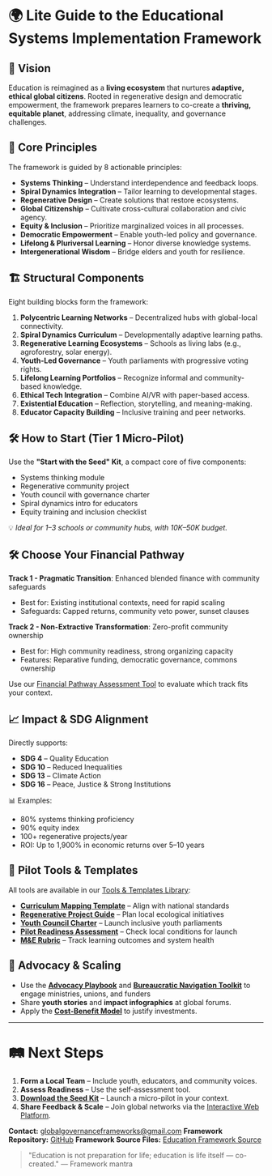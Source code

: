 # 🌍 **Lite Guide to the Educational Systems Implementation Framework**

## 🔭 Vision

Education is reimagined as a **living ecosystem** that nurtures **adaptive, ethical global citizens**. Rooted in regenerative design and democratic empowerment, the framework prepares learners to co-create a **thriving, equitable planet**, addressing climate, inequality, and governance challenges.

## 🧭 Core Principles

The framework is guided by 8 actionable principles:

* **Systems Thinking** – Understand interdependence and feedback loops.
* **Spiral Dynamics Integration** – Tailor learning to developmental stages.
* **Regenerative Design** – Create solutions that restore ecosystems.
* **Global Citizenship** – Cultivate cross-cultural collaboration and civic agency.
* **Equity & Inclusion** – Prioritize marginalized voices in all processes.
* **Democratic Empowerment** – Enable youth-led policy and governance.
* **Lifelong & Pluriversal Learning** – Honor diverse knowledge systems.
* **Intergenerational Wisdom** – Bridge elders and youth for resilience.

## 🏗️ Structural Components

Eight building blocks form the framework:

1. **Polycentric Learning Networks** – Decentralized hubs with global-local connectivity.
2. **Spiral Dynamics Curriculum** – Developmentally adaptive learning paths.
3. **Regenerative Learning Ecosystems** – Schools as living labs (e.g., agroforestry, solar energy).
4. **Youth-Led Governance** – Youth parliaments with progressive voting rights.
5. **Lifelong Learning Portfolios** – Recognize informal and community-based knowledge.
6. **Ethical Tech Integration** – Combine AI/VR with paper-based access.
7. **Existential Education** – Reflection, storytelling, and meaning-making.
8. **Educator Capacity Building** – Inclusive training and peer networks.

## 🛠️ How to Start (Tier 1 Micro-Pilot)

Use the **"Start with the Seed" Kit**, a compact core of five components:

* Systems thinking module
* Regenerative community project
* Youth council with governance charter
* Spiral dynamics intro for educators
* Equity training and inclusion checklist

💡 *Ideal for 1–3 schools or community hubs, with $10K–$50K budget.*

## 🛠️ Choose Your Financial Pathway

**Track 1 - Pragmatic Transition**: Enhanced blended finance with community safeguards
- Best for: Existing institutional contexts, need for rapid scaling
- Safeguards: Capped returns, community veto power, sunset clauses

**Track 2 - Non-Extractive Transformation**: Zero-profit community ownership
- Best for: High community readiness, strong organizing capacity
- Features: Reparative funding, democratic governance, commons ownership

Use our [Financial Pathway Assessment Tool](/frameworks/tools/education/financial-pathway-assessment.pdf) to evaluate which track fits your context.

## 📈 Impact & SDG Alignment

Directly supports:

* **SDG 4** – Quality Education
* **SDG 10** – Reduced Inequalities
* **SDG 13** – Climate Action
* **SDG 16** – Peace, Justice & Strong Institutions

📊 Examples:

* 80% systems thinking proficiency
* 90% equity index
* 100+ regenerative projects/year
* ROI: Up to 1,900% in economic returns over 5–10 years

## 🧪 Pilot Tools & Templates

All tools are available in our [Tools & Templates Library](/frameworks/tools/education):

* **[Curriculum Mapping Template](/frameworks/tools/education/curriculum-mapping-template-en.pdf)** – Align with national standards
* **[Regenerative Project Guide](/frameworks/tools/education/regenerative-project-guide-en.pdf)** – Plan local ecological initiatives
* **[Youth Council Charter](/frameworks/tools/education/youth-council-charter-en.pdf)** – Launch inclusive youth parliaments
* **[Pilot Readiness Assessment](/frameworks/tools/education/pilot-readiness-self-assessment-tool-en.pdf)** – Check local conditions for launch
* **[M&E Rubric](/frameworks/tools/education/mne-rubric-template-en.pdf)** – Track learning outcomes and system health

## 📣 Advocacy & Scaling

* Use the **[Advocacy Playbook](/frameworks/tools/education/advocacy-playbook-en.pdf)** and **[Bureaucratic Navigation Toolkit](/frameworks/tools/education/bureaucratic-navigation-toolkit-en.pdf)** to engage ministries, unions, and funders
* Share **youth stories** and **impact infographics** at global forums.
* Apply the **[Cost-Benefit Model](/frameworks/tools/education/cost-benefit-analysis-model-en.pdf)** to justify investments.

---

# 🛤️ Next Steps

1. **Form a Local Team** – Include youth, educators, and community voices.
2. **Assess Readiness** – Use the self-assessment tool.
3. **[Download the Seed Kit](/frameworks/tools/education/seed-kit.zip)** – Launch a micro-pilot in your context.
4. **Share Feedback & Scale** – Join global networks via the [Interactive Web Platform](/platform/).

**Contact:** [globalgovernanceframeworks@gmail.com](mailto:globalgovernanceframeworks@gmail.com)
**Framework Repository:** [GitHub](https://github.com/GlobalGovernanceFramework/governance-framework-site)
**Framework Source Files:** [Education Framework Source](https://github.com/GlobalGovernanceFramework/governance-framework-site/tree/main/src/lib/content/frameworks/en/implementation/education)

> "Education is not preparation for life; education is life itself — co-created."
> — Framework mantra
